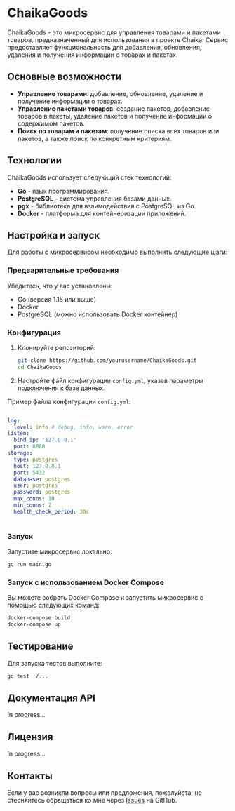 # ChaikaGoods

ChaikaGoods - это микросервис для управления товарами и пакетами товаров, предназначенный для использования в проекте
Chaika. Сервис предоставляет функциональность для добавления, обновления, удаления и получения информации о товарах и
пакетах.

## Основные возможности

- **Управление товарами**: добавление, обновление, удаление и получение информации о товарах.
- **Управление пакетами товаров**: создание пакетов, добавление товаров в пакеты, удаление пакетов и получение
  информации о содержимом пакетов.
- **Поиск по товарам и пакетам**: получение списка всех товаров или пакетов, а также поиск по конкретным критериям.

## Технологии

ChaikaGoods использует следующий стек технологий:

- **Go** - язык программирования.
- **PostgreSQL** - система управления базами данных.
- **pgx** - библиотека для взаимодействия с PostgreSQL из Go.
- **Docker** - платформа для контейнеризации приложений.

## Настройка и запуск

Для работы с микросервисом необходимо выполнить следующие шаги:

### Предварительные требования

Убедитесь, что у вас установлены:

- Go (версия 1.15 или выше)
- Docker
- PostgreSQL (можно использовать Docker контейнер)

### Конфигурация

1. Клонируйте репозиторий:
   ```bash
   git clone https://github.com/yourusername/ChaikaGoods.git
   cd ChaikaGoods
   ```

2. Настройте файл конфигурации `config.yml`, указав параметры подключения к базе данных.

Пример файла конфигурации `config.yml`:

```yaml

log:
  level: info # debug, info, warn, error
listen:
  bind_ip: "127.0.0.1"
  port: 8080
storage:
  type: postgres
  host: 127.0.0.1
  port: 5432
  database: postgres
  user: postgres
  password: postgres
  max_conns: 10
  min_conns: 2
  health_check_period: 30s
  
```

### Запуск

Запустите микросервис локально:

```bash
go run main.go
```

### Запуск с использованием Docker Compose

Вы можете собрать Docker Compose и запустить микросервис с помощью следующих команд:

```bash
docker-compose build
docker-compose up
```

## Тестирование

Для запуска тестов выполните:

```bash
go test ./...
```

## Документация API

In progress...

## Лицензия

In progress...

## Контакты

Если у вас возникли вопросы или предложения, пожалуйста, не стесняйтесь обращаться ко мне
через [Issues](https://github.com/Chaika-Team/ChaikaGoods/issues) на GitHub.
